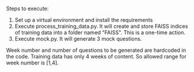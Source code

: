 Steps to execute:

1. Set up a virtual environment and install the requirements
2. Execute process_training_data.py. It will create and store FAISS indices of training data into a folder named "FAISS". This is a one-time action.
3. Execute mock.py. It will generate 3 mock questions.

Week number and number of questions to be generated are hardcoded in the code.
Training data has only 4 weeks of content. So allowed range for week number is [1,4].
